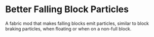 # Better Falling Block Particles
A fabric mod that makes falling blocks emit particles, similar to block braking particles, when floating or when on a non-full block.
